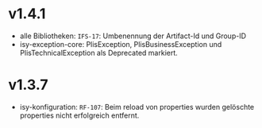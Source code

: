 # v1.4.1
- alle Bibliotheken: `IFS-17`: Umbenennung der Artifact-Id und Group-ID
- isy-exception-core: PlisException, PlisBusinessException und PlisTechnicalException als Deprecated markiert.

# v1.3.7
- isy-konfiguration: `RF-107`: Beim reload von properties wurden gelöschte properties nicht erfolgreich entfernt.
